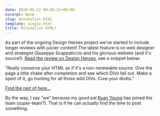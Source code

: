 ```yaml
---
date: 2010-05-22 09:56:51+00:00
excerpt: None
slug: minimalist-html
template: single.html
title: Minimalist HTML?
---
```


As part of the ongoing Design Heroes project we've started to include longer reviews with juicier content! The latest feature is on web designer and strategist Giuseppe Scappaticcio and his glorious website (and it's source!). [Read the review on Design Heroes](http://designheroes.co.uk/link/giuseppe-scappaticcio), see a snippet below:


<p class="quote">"Really conserve your HTML as if it's a non-renewable source. Give the page a little shake after completion and see which DIVs fall out. Make a sport of it, go hunting for all those wild DIVs. Cure your divitis."</p>


[Find the rest of here...](http://designheroes.co.uk/link/giuseppe-scappaticcio)

By the way, I say "we" because my good pal [Ryan Young](http://ryng.co.uk/) has joined the team (super-team?). That is if he can actually find the time to post something.
